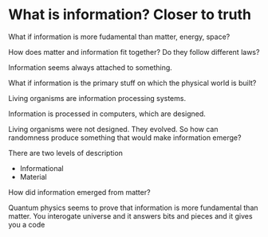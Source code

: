 # What is information? Closer to truth

What if information is more fudamental than matter, energy, space?

How does matter and information fit together? Do they follow different laws?

Information seems always attached to something.

What if information is the primary stuff on which the physical world is built?

Living organisms are information processing systems.

Information is processed in computers, which are designed.

Living organisms were not designed. They evolved. So how can randomness produce something that would make information emerge?

There are two levels of description

- Informational
- Material

How did information emerged from matter?

Quantum physics seems to prove that information is more fundamental than matter. You interogate universe and it answers bits and pieces and it gives you a code

